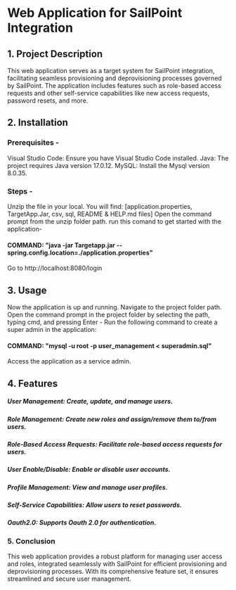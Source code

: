 # Web Application for SailPoint Integration

## 1. Project Description
This web application serves as a target system for SailPoint integration, facilitating seamless provisioning and deprovisioning processes governed by SailPoint. The application includes features such as role-based access requests and other self-service capabilities like new access requests, password resets, and more.

## 2. Installation

### Prerequisites -
Visual Studio Code: Ensure you have Visual Studio Code installed.
Java: The project requires Java version 17.0.12.
MySQL: Install the Mysql version 8.0.35.

### Steps -
Unzip the file in your local.
You will find: [application.properties, TargetApp.Jar, csv, sql, README & HELP.md files]
Open the command prompt from the unzip folder path.
run this comand to get started with the application-
#### COMMAND: "java -jar Targetapp.jar --spring.config.location=./application.properties"
Go to http://localhost:8080/login

## 3. Usage
Now the application is up and running.
Navigate to the project folder path.
Open the command prompt in the project folder by selecting the path, typing cmd, and pressing Enter - Run the following command to create a super admin in the application:
#### COMMAND: "mysql -u root -p user_management < superadmin.sql"
Access the application as a service admin.

## 4. Features
##### User Management: Create, update, and manage users.
##### Role Management: Create new roles and assign/remove them to/from users.
##### Role-Based Access Requests: Facilitate role-based access requests for users.
##### User Enable/Disable: Enable or disable user accounts.
##### Profile Management: View and manage user profiles.
##### Self-Service Capabilities: Allow users to reset passwords.
##### Oauth2.0: Supports Oauth 2.0 for authentication.

### 5. Conclusion
This web application provides a robust platform for managing user access and roles, integrated seamlessly with SailPoint for efficient provisioning and deprovisioning processes. With its comprehensive feature set, it ensures streamlined and secure user management.